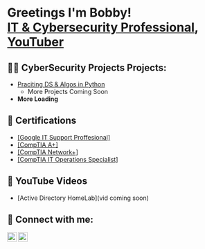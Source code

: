 <h1>Greetings I'm Bobby!<br/><a href="https://github.com/BSterlingMB"> IT & </a> <a href="https://www.linkedin.com/in/bobby-sterling-ii-69038a13a/">Cybersecurity Professional</a>, <a href="https://www.youtube.com/channel/UCeXaCWF65esF7cEWL9VeJMA">YouTuber</a></h1>

<h2>👨‍💻 CyberSecurity Projects Projects:</h2>

- [Praciting DS & Algos in Python](https://github.com/joshmadakor1/Algorithms-Practice)
  - More Projects Coming Soon
- <b>More Loading</b>

<h2>📃 Certifications </h2>

- <a href="https://www.coursera.org/account/accomplishments/specialization/certificate/V2F8LXJ2HKTU">[Google IT Support Proffesional]</a>
- <a href="https://www.credly.com/badges/c61af824-fd0b-4d96-a916-956ecff6a6a0/public_url">[CompTIA A+]</a>
- <a href="https://www.credly.com/badges/fd594108-598b-428d-b448-bd3638a7f3ea/public_url">[CompTIA Network+]</a>
- <a href="https://www.credly.com/badges/ff4297d1-ba01-484f-a8e1-ee7ecf70c09b/public_url ">[CompTIA IT Operations Specialist]</a>

<h2>🎥 YouTube Videos</h2>

- [Active Directory HomeLab](vid coming soon)

<h2> 🤳 Connect with me:</h2>

[<img align="left" alt="JoshMadakor | YouTube" width="22px" src="https://cdn.jsdelivr.net/npm/simple-icons@v3/icons/youtube.svg" />][youtube]
[<img align="left" alt="JoshMadakor | LinkedIn" width="22px" src="https://cdn.jsdelivr.net/npm/simple-icons@v3/icons/linkedin.svg" />][linkedin]

[youtube]: https://www.youtube.com/channel/UCeXaCWF65esF7cEWL9VeJMA
[linkedin]: https://www.linkedin.com/in/bobby-sterling-ii-69038a13a/

<!--
**joshmadakor1/joshmadakor1** is a ✨ _special_ ✨ repository because its `README.md` (this file) appears on your GitHub profile.

Here are some ideas to get you started:

- 🔭 I’m currently working on ...
- 🌱 I’m currently learning ...
- 👯 I’m looking to collaborate on ...
- 🤔 I’m looking for help with ...
- 💬 Ask me about ...
- 📫 How to reach me: ...
- 😄 Pronouns: ...
- ⚡ Fun fact: ...
-->
